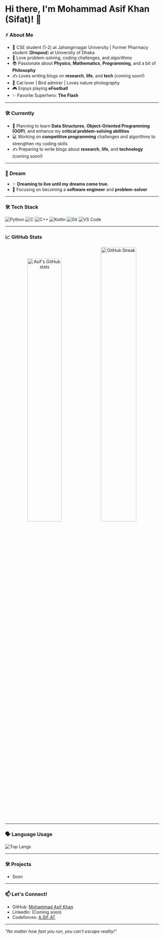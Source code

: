 # Hi there, I'm Mohammad Asif Khan (Sifat)! 👋

### ⚡ About Me
- 🚀 CSE student (1-2) at Jahangirnagar University | Former Pharmacy student (**Dropout**) at University of Dhaka
- 🧠 Love problem-solving, coding challenges, and algorithms
- 📚 Passionate about **Physics**, **Mathematics**, **Programming**, and a bit of **Philosophy**
- ✍️ Loves writing blogs on **research**, **life**, and **tech** (coming soon!)
- 🐾 Cat lover | Bird admirer | Loves nature photography
- 🎮 Enjoys playing **eFootball**
- ✨ Favorite Superhero: **The Flash**

---

### 🛠️ Currently
- 📖 Planning to learn **Data Structures**, **Object-Oriented Programming (OOP)**, and enhance my **critical problem-solving abilities**
- 💻 Working on **competitive programming** challenges and algorithms to strengthen my coding skills
- ✍️ Preparing to write blogs about **research**, **life**, and **technology** (coming soon!)

---

### 🌟 Dream
- ✨ **Dreaming to live until my dreams come true.**
- 🎯 Focusing on becoming a **software engineer** and **problem-solver**

---

### 🛠️ Tech Stack

![Python](https://img.shields.io/badge/Python-3776AB?style=for-the-badge&logo=python&logoColor=white)
![C](https://img.shields.io/badge/C-00599C?style=for-the-badge&logo=c&logoColor=white)
![C++](https://img.shields.io/badge/C++-00599C?style=for-the-badge&logo=cplusplus&logoColor=white)
![Kotlin](https://img.shields.io/badge/Kotlin-0095D5?style=for-the-badge&logo=kotlin&logoColor=white)
![Git](https://img.shields.io/badge/Git-F05032?style=for-the-badge&logo=git&logoColor=white)
![VS Code](https://img.shields.io/badge/VSCode-007ACC?style=for-the-badge&logo=visual-studio-code&logoColor=white)

---

### 📈 GitHub Stats

<p align="center">
  <img src="https://github-readme-stats.vercel.app/api?username=thehav0k&show_icons=true&theme=radical" alt="Asif's GitHub stats" width="47%" />
  <img src="https://github-readme-streak-stats.herokuapp.com/?user=thehav0k&theme=radical" alt="GitHub Streak" width="48%" />
</p>

---

### 🗣️ Language Usage

![Top Langs](https://github-readme-stats.vercel.app/api/top-langs/?username=thehav0k&layout=compact&langs_count=10&theme=radical)

---

### 🛠️ Projects
- Soon

---

### 📫 Let's Connect!

- GitHub: [Mohammad Asif Khan](https://github.com/thehav0k)
- LinkedIn: (Coming soon)
- Codeforces: [A.SIF.AT](https://codeforces.com/profile/A.SIF.AT)

---

*"No matter how fast you run, you can't escape reality!"*
